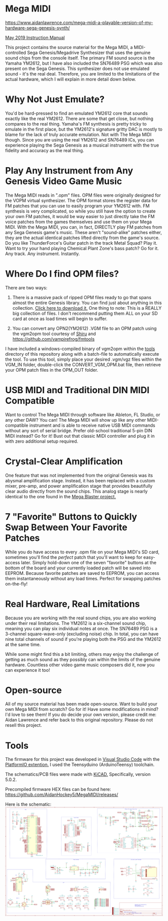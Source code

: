 # Mega MIDI

https://www.aidanlawrence.com/mega-midi-a-playable-version-of-my-hardware-sega-genesis-synth/

[May 2019 Instruction Manual](https://www.aidanlawrence.com/wp-content/uploads/2019/05/Mega_MIDI_Manual_May_2019.pdf)

This project contains the source material for the Mega MIDI, a MIDI-controlled Sega Genesis/Megadrive Synthesizer that uses the genuine sound chips from the console itself. The primary FM sound source is the Yamaha YM2612, but I have also included the SN76489 PSG which was also present on the Sega Genesis. This synthesizer does not use emulated sound - it's the real deal. Therefore, you are limited to the limitations of the actual hardware, which I will explain in more detail down below.

# Why Not Just Emulate?
You'd be hard-pressed to find an emulated YM2612 core that sounds exactly like the real YM2612. There are some that get close, but nothing compares to the real thing. Yamaha's FM synthesis is pretty tricky to emulate in the first place, but the YM2612's signature gritty DAC is mostly to blame for the lack of truly accurate emulation. Not with The Mega MIDI though. Since you are using the real YM2612 and SN76489 ICs, you can experience playing the Sega Genesis as a musical instrument with the true fidelity and accuracy as the real thing.

# Play Any Instrument from Any Genesis Video Game Music
The Mega MIDI reads in ".opm" files. OPM files were originally designed for the VOPM virtual synthesizer. The OPM format stores the register data for FM patches that you can use to easily program your YM2612 with. FM synthesis is very complicated, so while you still have the option to create your own FM patches, it would be way easier to just directly take the FM voice patches from the games themselves and use them on your Mega MIDI. With the Mega MIDI, you can, in fact, DIRECTLY play FM patches from any Sega Genesis game's music. These aren't "sound-alike" patches either, they are the actual identical patches lifted directly from the game's source. Do you like ThunderForce's Guitar patch in the track Metal Squad? Play it. Want to try your hand playing Chemical Plant Zone's bass patch? Go for it. Any track. Any instrument. Instantly.

# Where Do I find OPM files?
There are two ways:

1) There is a massive pack of ripped OPM files ready to go that spans almost the entire Genesis library. You can find just about anything in this collection. [Click here to download it.](https://www.aidanlawrence.com/wp-content/uploads/2019/03/2612org-OPMs.zip)
One thing to note: This is a REALLY big collection of files. I don't recommend putting them ALL on your SD card at once as load times will begin to suffer. 

2) You can convert any OPN2(YM2612) .VGM file to an OPM patch using the vgm2opm tool courtesy of [Shiru](https://shiru.untergrund.net) and https://github.com/vampirefrog/fmtools

I have included a windows-compiled binary of vgm2opm within the [tools](https://github.com/AidanHockey5/MegaMIDI/tree/master/tools) directory of this repository along with a batch-file to automatically execute the tool. To use this tool, simply place your desired .vgm/vgz files within the VGM_IN folder, double-click the CONVERT_VGM_OPM.bat file, then retrieve your OPM patch files in the OPM_OUT folder.

# USB MIDI and Traditional DIN MIDI Compatible
Want to control The Mega MIDI through software like Ableton, FL Studio, or any other DAW? You can! The Mega MIDI will show up like any other MIDI-compatible instrument and is able to receive native USB MIDI commands without any sort of serial bridge. 
Prefer old-school traditional 5-pin DIN MIDI instead? Go for it! Bust out that classic MIDI controller and plug it in with zero additional setup required.

# Crystal-Clear Amplification 
One feature that was not implemented from the original Genesis was its abysmal amplification stage. Instead, it has been replaced with a custom mixer, pre-amp, and power amplification stage that provides beautifully clear audio directly from the sound chips. This analog stage is nearly identical to the one found in the [Mega Blaster project.](https://github.com/AidanHockey5/STM32_VGM_Player_YM2612_SN76489)

# 7 "Favorite" Buttons to Quickly Swap Between Your Favorite Patches
While you do have access to every .opm file on your Mega MIDI's SD card, sometimes you'll find the *perfect* patch that you'll want to keep for easy-access later. Simply hold-down one of the seven "favorite" buttons at the bottom of the board and your currently loaded patch will be saved into EEPROM. Because favorite patches are saved to EEPROM, you can access them instantaneously without any load times. Perfect for swapping patches on-the-fly!

# Real Hardware, Real Limitations
Because you are working with the real sound chips, you are also working under their real limitations. The YM2612 is a six-channel sound chip, meaning you can play six individual notes at once. The SN76489 PSG is a 3-channel square-wave-only (excluding noise) chip. In total, you can have nine total channels of sound if you're playing both the PSG and the YM2612 at the same time.

While some might find this a bit limiting, others may enjoy the challenge of getting as much sound as they possibly can within the limits of the genuine hardware. Countless other video game music composers did it, now you can experience it too!

# Open-source
All of my source material has been made open-source. Want to build your own Mega MIDI from scratch? Go for it! Have some modifications in mind? I'd love to see them! If you do decide your own version, please credit me: Aidan Lawrence and refer back to this original repository. Please do not resell this project.

# Tools
The firmware for this project was developed in [Visual Studio Code](https://code.visualstudio.com/) with the [PlatformIO extention.](https://docs.platformio.org/en/latest/ide/vscode.html) I used the Teensyduino (ArduinoTeensy) toolchain.

The schematics/PCB files were made with [KiCAD.](http://kicad-pcb.org/) Specifically, version 5.0.2.

Precompiled firmware HEX files can be found here:
https://github.com/AidanHockey5/MegaMIDI/releases/

Here is the schematic:
![Here is the schematic so far](https://github.com/AidanHockey5/MegaMIDI/raw/master/Schematic/YM2612_MIDI_SMD/YM2612_MIDI_SMD.png)
